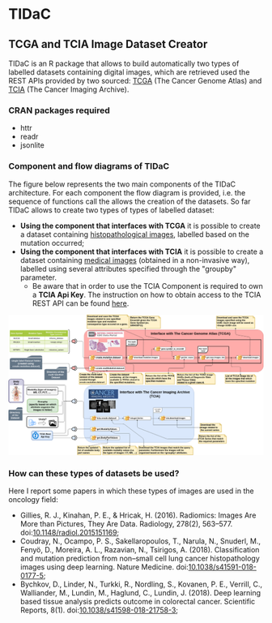 # TIDaC #
## TCGA and TCIA Image Dataset Creator ##
TIDaC is an R package that allows to build automatically two types of labelled datasets containing digital images, which are retrieved used the REST APIs provided by two sourced: [TCGA](https://cancergenome.nih.gov/) (The Cancer Genome Atlas) and [TCIA](http://www.cancerimagingarchive.net/) (The Cancer Imaging Archive). 

### CRAN packages required
* httr
* readr
* jsonlite

### Component and flow diagrams of TIDaC
The figure below represents the two main components of the TIDaC architecture. For each component the flow diagram is provided, i.e. the sequence of functions call the allows the creation of the datasets.
So far TIDaC allows to create two types of types of labelled dataset:
* __Using the component that interfaces with TCGA__ it is possible to create a dataset containing [histopathological images](https://en.wikipedia.org/wiki/Histopathology), labelled based on the mutation occurred;
* __Using the component that interfaces with TCIA__ it is possible to create a dataset containing [medical images](https://en.wikipedia.org/wiki/Medical_imaging) (obtained in a non-invasive way), labelled using several attributes specified through the "groupby" parameter. 
  * Be aware that in order to use the TCIA Component is required to own a __TCIA Api Key__. The instruction on how to obtain access to the TCIA REST API can be found [here](https://wiki.cancerimagingarchive.net/display/Public/TCIA+Programmatic+Interface+%28REST+API%29+Usage+Guide).

<p align="center">
  <img src="https://github.com/uazadi/TIDaC/blob/master/docs/TIDaC_doc.png">
</p>

### How can these types of datasets be used?
Here I report some papers in which these types of images are used in the oncology field:
* Gillies, R. J., Kinahan, P. E., & Hricak, H. (2016). Radiomics: Images Are More than Pictures, They Are Data. Radiology, 278(2), 563–577. doi:[10.1148/radiol.2015151169](https://doi.org/10.1148/radiol.2015151169); 
* Coudray, N., Ocampo, P. S., Sakellaropoulos, T., Narula, N., Snuderl, M., Fenyö, D., Moreira, A. L., Razavian, N., Tsirigos, A. (2018). Classification and mutation prediction from non–small cell lung cancer histopathology images using deep learning. Nature Medicine. doi:[10.1038/s41591-018-0177-5](https://doi.org/10.1148/radiol.2015151169);
* Bychkov, D., Linder, N., Turkki, R., Nordling, S., Kovanen, P. E., Verrill, C., Walliander, M., Lundin, M., Haglund, C.,  Lundin, J. (2018). Deep learning based tissue analysis predicts outcome in colorectal cancer. Scientific Reports, 8(1). doi:[10.1038/s41598-018-21758-3](https://doi.org/10.1148/radiol.2015151169);
